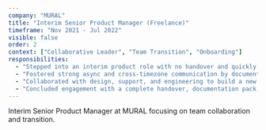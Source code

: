 ```yaml
---
company: "MURAL"
title: "Interim Senior Product Manager (Freelance)"
timeframe: "Nov 2021 - Jul 2022"
visible: false
order: 2
context: ["Collaborative Leader", "Team Transition", "Onboarding"]
responsibilities:
  - "Stepped into an interim product role with no handover and quickly oriented within the team, establishing context and delivering outcomes from week one."
  - "Fostered strong async and cross-timezone communication by documenting assumptions, product flows, and requirements to reduce reliance on meetings and ensure clarity."
  - "Collaborated with design, support, and engineering to build a new help and onboarding feature addressing user friction—pairing domain knowledge with stakeholder input."
  - "Concluded engagement with a complete handover, documentation pack, and walkthrough sessions to enable a seamless transition to the incoming product manager."
---
```


Interim Senior Product Manager at MURAL focusing on team collaboration and transition.
